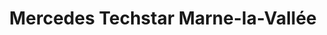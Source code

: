 ---
title: "Mercedes Techstar Marne-la-Vallée"
url: /champs-sur-marne/mercedes-techstar-marne-la-vallee/
shop: voiture
---